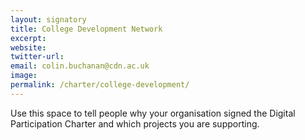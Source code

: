 ```yaml
---
layout: signatory
title: College Development Network
excerpt: 
website: 
twitter-url:
email: colin.buchanan@cdn.ac.uk
image: 
permalink: /charter/college-development/
---
```


Use this space to tell people why your organisation signed the Digital Participation Charter and which projects you are supporting.
